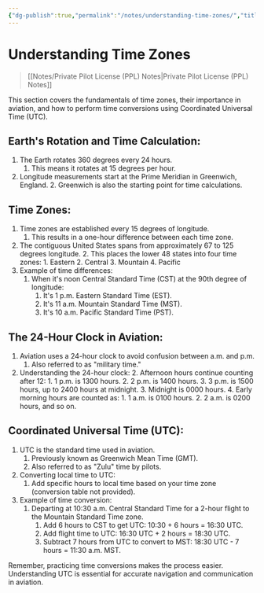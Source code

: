 ```yaml
---
{"dg-publish":true,"permalink":"/notes/understanding-time-zones/","title":"Understanding Time Zones","tags":["aviation","classnotes"]}
---
```



# Understanding Time Zones
> [[Notes/Private Pilot License (PPL) Notes\|Private Pilot License (PPL) Notes]]

This section covers the fundamentals of time zones, their importance in aviation, and how to perform time conversions using Coordinated Universal Time (UTC).

## Earth's Rotation and Time Calculation:

1. The Earth rotates 360 degrees every 24 hours.
    1. This means it rotates at 15 degrees per hour.
2. Longitude measurements start at the Prime Meridian in Greenwich, England.
    2. Greenwich is also the starting point for time calculations.

## Time Zones:

1. Time zones are established every 15 degrees of longitude.
    1. This results in a one-hour difference between each time zone.
2. The contiguous United States spans from approximately 67 to 125 degrees longitude.
    2. This places the lower 48 states into four time zones:
        1. Eastern
        2. Central
        3. Mountain
        4. Pacific
3. Example of time differences:
    1. When it's noon Central Standard Time (CST) at the 90th degree of longitude:
        1. It's 1 p.m. Eastern Standard Time (EST).
        2. It's 11 a.m. Mountain Standard Time (MST).
        3. It's 10 a.m. Pacific Standard Time (PST).

## The 24-Hour Clock in Aviation:

1. Aviation uses a 24-hour clock to avoid confusion between a.m. and p.m.
    1. Also referred to as "military time."
2. Understanding the 24-hour clock:
    2. Afternoon hours continue counting after 12:
        1. 1 p.m. is 1300 hours.
        2. 2 p.m. is 1400 hours.
        3. 3 p.m. is 1500 hours, up to 2400 hours at midnight.
    3. Midnight is 0000 hours.
    4. Early morning hours are counted as:
        1. 1 a.m. is 0100 hours.
        2. 2 a.m. is 0200 hours, and so on.

## Coordinated Universal Time (UTC):

1. UTC is the standard time used in aviation.
    1. Previously known as Greenwich Mean Time (GMT).
    2. Also referred to as "Zulu" time by pilots.
2. Converting local time to UTC:
    1. Add specific hours to local time based on your time zone (conversion table not provided).
3. Example of time conversion:
    1. Departing at 10:30 a.m. Central Standard Time for a 2-hour flight to the Mountain Standard Time zone.
        1. Add 6 hours to CST to get UTC: 10:30 + 6 hours = 16:30 UTC.
        2. Add flight time to UTC: 16:30 UTC + 2 hours = 18:30 UTC.
        3. Subtract 7 hours from UTC to convert to MST: 18:30 UTC - 7 hours = 11:30 a.m. MST.

Remember, practicing time conversions makes the process easier. Understanding UTC is essential for accurate navigation and communication in aviation.
